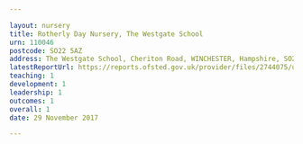 ```yaml
---

layout: nursery
title: Rotherly Day Nursery, The Westgate School
urn: 110046
postcode: SO22 5AZ
address: The Westgate School, Cheriton Road, WINCHESTER, Hampshire, SO22 5AZ
latestReportUrl: https://reports.ofsted.gov.uk/provider/files/2744075/urn/110046.pdf
teaching: 1
development: 1
leadership: 1
outcomes: 1
overall: 1
date: 29 November 2017

---
```

